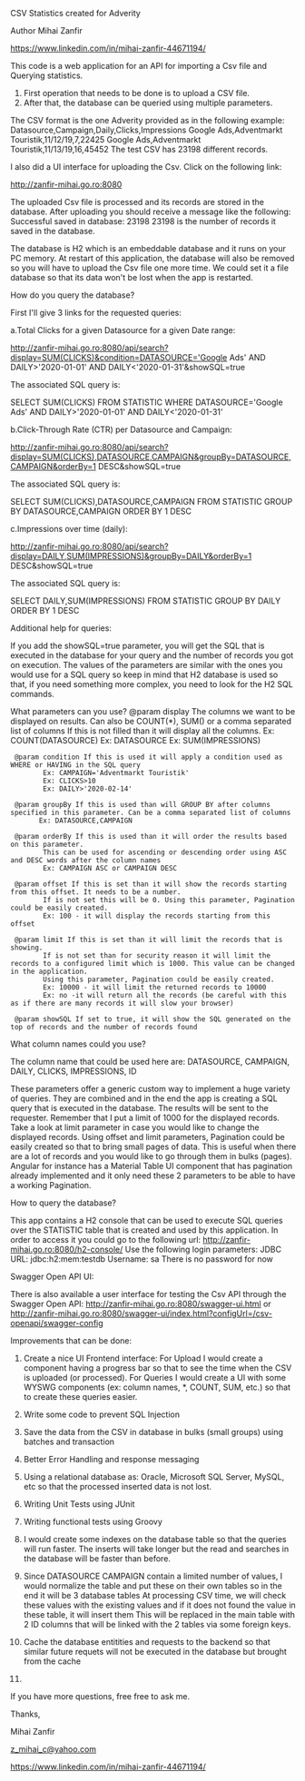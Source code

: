 CSV Statistics created for Adverity

Author Mihai Zanfir

https://www.linkedin.com/in/mihai-zanfir-44671194/


This code is a web application for an API for importing a Csv file and Querying statistics.

1. First operation that needs to be done is to upload a CSV file.
2. After that, the database can be queried using multiple parameters.

The CSV format is the one Adverity provided as in the following example:
Datasource,Campaign,Daily,Clicks,Impressions
Google Ads,Adventmarkt Touristik,11/12/19,7,22425
Google Ads,Adventmarkt Touristik,11/13/19,16,45452
The test CSV has 23198 different records.

I also did a UI interface for uploading the Csv. Click on the following link:

http://zanfir-mihai.go.ro:8080

The uploaded Csv file is processed and its records are stored in the database.
After uploading you should receive a message like the following: Successful saved in database: 23198
23198 is the number of records it saved in the database.

The database is H2 which is an embeddable database and it runs on your PC memory.
At restart of this application, the database will also be removed so you will have to upload the Csv file one more time.
We could set it a file database so that its data won't be lost when the app is restarted.

How do you query the database?

First I'll give 3 links for the requested queries:

a.Total Clicks for a given Datasource for a given Date range:

http://zanfir-mihai.go.ro:8080/api/search?display=SUM(CLICKS)&condition=DATASOURCE='Google Ads' AND DAILY>'2020-01-01' AND DAILY<'2020-01-31'&showSQL=true

The associated SQL query is:

SELECT SUM(CLICKS) FROM STATISTIC WHERE DATASOURCE='Google Ads' AND DAILY>'2020-01-01' AND DAILY<'2020-01-31'

b.Click-Through Rate (CTR) per Datasource and Campaign:

http://zanfir-mihai.go.ro:8080/api/search?display=SUM(CLICKS),DATASOURCE,CAMPAIGN&groupBy=DATASOURCE,CAMPAIGN&orderBy=1 DESC&showSQL=true

The associated SQL query is:

SELECT SUM(CLICKS),DATASOURCE,CAMPAIGN FROM STATISTIC GROUP BY DATASOURCE,CAMPAIGN ORDER BY 1 DESC

c.Impressions over time (daily):

http://zanfir-mihai.go.ro:8080/api/search?display=DAILY,SUM(IMPRESSIONS)&groupBy=DAILY&orderBy=1 DESC&showSQL=true

The associated SQL query is:

SELECT DAILY,SUM(IMPRESSIONS) FROM STATISTIC GROUP BY DAILY ORDER BY 1 DESC

Additional help for queries:

If you add the showSQL=true parameter, you will get the SQL that is executed in the database for your query
and the number of records you got on execution.
The values of the parameters are similar with the ones you would use for a SQL query so keep in mind that H2 database is used so that, if you need something more complex, you need to look for the H2 SQL commands.

What parameters can you use?
	 @param display The columns we want to be displayed on results. Can also be COUNT(*), SUM() or a comma separated list of columns
	  		If this is not filled than it will display all the columns.
	  		Ex: COUNT(DATASOURCE)
	  		Ex: DATASOURCE
	  		Ex: SUM(IMPRESSIONS)
	  
	 @param condition If this is used it will apply a condition used as WHERE or HAVING in the SQL query
	  		Ex: CAMPAIGN='Adventmarkt Touristik'
	  		Ex: CLICKS>10
	  		Ex: DAILY>'2020-02-14'
	  
	 @param groupBy If this is used than will GROUP BY after columns specified in this parameter. Can be a comma separated list of columns
	       Ex: DATASOURCE,CAMPAIGN
	       
	 @param orderBy If this is used than it will order the results based on this parameter.
	  		This can be used for ascending or descending order using ASC and DESC words after the column names 
	  		Ex: CAMPAIGN ASC or CAMPAIGN DESC
	  
	 @param offset If this is set than it will show the records starting from this offset. It needs to be a number.
	  		If is not set this will be 0. Using this parameter, Pagination could be easily created.
	  		Ex: 100 - it will display the records starting from this offset
	  
	 @param limit If this is set than it will limit the records that is showing.
	  		If is not set than for security reason it will limit the records to a configured limit which is 1000. This value can be changed in the application.
	  		Using this parameter, Pagination could be easily created.
	  		Ex: 10000 - it will limit the returned records to 10000
	  		Ex: no -it will return all the records (be careful with this as if there are many records it will slow your browser)
	  
	 @param showSQL If set to true, it will show the SQL generated on the top of records and the number of records found

What column names could you use?

The column name that could be used here are: DATASOURCE, CAMPAIGN, DAILY, CLICKS, IMPRESSIONS, ID

These parameters offer a generic custom way to implement a huge variety of queries.
They are combined and in the end the app is creating a SQL query that is executed in the database.
The results will be sent to the requester.
Remember that I put a limit of 1000 for the displayed records.
Take a look at limit parameter in case you would like to change the displayed records.
Using offset and limit parameters, Pagination could be easily created so that to bring small pages of data.
This is useful when there are a lot of records and you would like to go through them in bulks (pages).
Angular for instance has a Material Table UI component that has pagination already implemented and it only need these 2 parameters to be able to have a working Pagination.

How to query the database?

This app contains a H2 console that can be used to execute SQL queries over the STATISTIC table that is created and used by this application.
In order to access it you could go to the following url:
http://zanfir-mihai.go.ro:8080/h2-console/
Use the following login parameters:
JDBC URL: jdbc:h2:mem:testdb
Username: sa
There is no password for now

Swagger Open API UI:

There is also available a user interface for testing the Csv API through the Swagger Open API:
http://zanfir-mihai.go.ro:8080/swagger-ui.html
or
http://zanfir-mihai.go.ro:8080/swagger-ui/index.html?configUrl=/csv-openapi/swagger-config

Improvements that can be done:

1. Create a nice UI Frontend interface:
For Upload I would create a component having a progress bar so that to see the time when the CSV is uploaded (or processed). 
For Queries I would create a UI with some WYSWG components (ex: column names, *, COUNT, SUM, etc.) so that to create these queries easier.

2. Write some code to prevent SQL Injection

3. Save the data from the CSV in database in bulks (small groups) using batches and transaction

4. Better Error Handling and response messaging

5. Using a relational database as: Oracle, Microsoft SQL Server, MySQL, etc so that the processed inserted data is not lost.

6. Writing Unit Tests using JUnit

7. Writing functional tests using Groovy

8. I would create some indexes on the database table so that the queries will run faster. The inserts will take longer but the read and searches in the database will be faster than before.

9. Since DATASOURCE CAMPAIGN contain a limited number of values, I would normalize the table and put these on their own tables so in the end it will be 3 database tables
At processing CSV time, we will check these values with the existing values and if it does not found the value in these table, it will insert them
This will be replaced in the main table with 2 ID columns that will be linked with the 2 tables via some foreign keys.

10. Cache the database entitities and requests to the backend so that similar future requets will not be executed in the database but brought from the cache

11. 


If you have more questions, free free to ask me.

Thanks,

Mihai Zanfir

z_mihai_c@yahoo.com

https://www.linkedin.com/in/mihai-zanfir-44671194/
